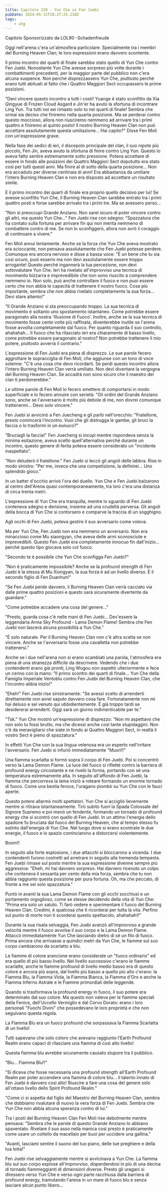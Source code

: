 ```yaml
---
title: Capitolo 220 - Yun Che vs Fen Juebi
pubDate: 2024-05-31T18:27:25.210Z
tags:
    - atg
---
```





Capitolo Sponsorizzato da LOL90
-Schadenfreude


Oggi nell'arena c'era un'atmosfera particolare. Specialmente tra i membri del Burning Heaven Clan; le loro espressioni erano davvero scontente.


Il primo incontro dei quarti di finale sarebbe stato quello di Yun Che contro Fen Juebi. Nonostante Yun Che avesse sorpreso più volte durante i combattimenti precedenti, per la maggior parte del pubblico non c'era alcuna suspence. Non perché disprezzassero Yun Che, piuttosto perché erano tutti abituati al fatto che i Quattro Maggiori Sect occupassero le prime posizioni.


"Devi vincere questo incontro a tutti i costi! Yuange è stato sconfitto da Xia Qingyue di Frozen Cloud Asgard e Jin'er ha avuto la sfortuna di incontrare Ling Yun. Tra tutti noi sei rimasto solo tu nei quarti di finale! Sembra che ormai sia deciso che finiremo nella quarta posizione. Ma se perderai contro questo moccioso, allora non riusciremo nemmeno ad arrivare tra i primi quattro e finiremo al quinto posto!
Il nostro Burning Heaven Clan non può accettare assolutamente questa umiliazione... Hai capito?" Disse Fen Moli con un'espressione grave.


Nella fase dei sedici di ieri, il discepolo principale del clan, il suo nipote più piccolo, Fen Jin, aveva avuto la sfortuna di finire contro Ling Yun. Questo lo aveva fatto sentire estremamente sotto pressione. Poteva accettare di essere in fondo alle posizioni dei Quattro Maggiori Sect dopotutto era stato così per tutti questi anni. Ma finire al di sotto della quarta posizione... Non era accaduto per diverse centinaia di anni! Era abbastanza da umiliare l'intero Burning Heaven Clan e non era disposto ad accettare un risultato simile.


E il primo incontro dei quarti di finale era proprio quello decisivo per lui! Se avesse sconfitto Yun Che, il Burning Heaven Clan sarebbe entrato tra i primi quattro posti e forse sarebbe arrivato tra i primi tre. Ma se avessero perso...


"Non si preoccupi Grande Anziano. Non sarei sicuro di poter vincere contro gli altri, ma questo Yun Che..." Fen Juebi rise con sdegno: "Spazzatura che ha contato sulla fortuna per arrivare fin qui non merita nemmeno di combattere contro di me. Se non lo sconfiggerò, allora non avrò il coraggio di continuare a vivere."


Fen Moli annuì lentamente. Anche se la forza che Yun Che aveva mostrato era scioccante, non pensava assolutamente che Fen Juebi potesse perdere. Comunque era ancora nervoso e disse a bassa voce: "È un bene che tu sia così sicuro, puoi esserlo ma non devi assolutamente essere troppo arrogante! Questo perché ingannerà la tua percezione, non devi sottovalutare Yun Che.
Ieri ha rivelato all'improvviso una tecnica di movimento bizzarra e imprevedibile che non sono riuscito a comprendere nemmeno io. Non solo, può anche controllare il fuoco e non puoi essere certo che non abbia le capacità di trattenere il nostro fuoco. Cosa più importante, sembra che non abbia rivelato completamente la sua forza... Devi stare attento!"


"Il Grande Anziano si sta preoccupando troppo. La sua tecnica di movimento è soltanto uno spostamento istantaneo. Come potrebbe essere paragonato alla nostra 'Illusione di Fuoco'. Inoltre, anche se la sua tecnica di movimento fosse cento volte più raffinata, diventerebbe inutile se l'arena fosse avvolta completamente dal fuoco. Per quanto riguarda il suo controllo, ahahahah... Il fuoco che ha rilasciato ieri era chiaramente di basso livello, come potrebbe essere paragonato al nostro?
Non potrebbe trattenere il mio potere, piuttosto avverrà il contrario."


L'espressione di Fen Juebi era piena di disprezzo. Le sue parole fecero aggrottare le sopracciglia di Fen Moli, che aggiunse con un tono di voce solenne: "C'è una cosa che devo ricordarti. Se perdi questo incontro allora l'intero Burning Heaven Clan verrà umiliato. Non devi diventare la vergogna del Burning Heaven Clan. Se accadrà non sono sicuro che il maestro del clan ti perdonerebbe."


Le ultime parole di Fen Moli lo fecero smettere di comportarsi in modo superficiale e lo fecero annuire con serietà: "Gli ordini del Grande Anziano sono, anche se l'avversario è molto più debole di me, non dovrei comunque trattenermi... Devo solo vincere."


Fen Juebi si avvicinò a Fen Juecheng e gli parlò nell'orecchio: "Fratellone, presto comincerà l'incontro. Vuoi che gli distrugga le gambe, gli bruci la faccia o lo trasformi in un eunuco?"


"Bruciagli la faccia!" Fen Juecheng si incupì mentre rispondeva senza la minima esitazione, aveva scelto quell'alternativa perché durante un incontro, questo genere di ferita poteva essere considerato un "incidente inaspettato".


"Non deluderò il fratellone." Fen Juebi si leccò gli angoli delle labbra. Rise in modo sinistro: "Per me, invece che una competizione, la definirei... Uno splendido gioco."


In un batter d'occhio arrivò l'ora del duello. Yun Che e Fen Juebi balzarono al centro dell'Arena quasi contemporaneamente, tra loro c'era una distanza di circa trenta metri.


L'espressione di Yun Che era tranquilla, mentre lo sguardo di Fen Juebi conteneva sdegno e derisione, insieme ad una crudeltà perversa. Gli angoli della bocca di Yun Che si contorsero e comparve la traccia di un sogghigno.


Agli occhi di Fen Juebi, poteva gestire il suo avversario come voleva.


Ma per Yun Che, Fen Juebi non era nemmeno un avversario. Non era minaccioso come Mu xiaongyan, che aveva delle armi sconosciute e imprevedibili. Questo Fen Juebi era completamente innocuo fin dall'inizio... perché questo tipo giocava solo col fuoco.


"Secondo te è possibile che Yun Che sconfigga Fen Juebi?"


"Non è praticamente impossibile? Anche se la profound strength di Fen Juebi è la stessa di Mu Xiongyan, la sua forza è ad un livello diverso. È il secondo figlio di Fen Duanhun!"


"Se Fen Juebi perde davvero, il Burning Heaven Clan verrà cacciato via dalle prime quattro posizioni e questo sarà sicuramente divertente da guardare."


"Come potrebbe accadere una cosa del genere..."


"Presto, guarda cosa c'è nelle mani di Fen Juebi... Dev'essere la leggendaria Arma Sky Profound - Lama Demon Flame! Sembra che Fen Juebi non lascerà alcuna possibilità a Yun Che."


"È solo naturale. Per il Burning Heaven Clan non c'è altra scelta se non vincere. Anche se l'avversario fosse una cavalletta non potrebbe trattenersi."


Anche se i due nell'arena non si erano scambiati una parola, l'atmosfera era piena di una stranezza difficile da descrivere. Vedendo che i due contendenti erano già pronti, Ling Wugou non aspettò ulteriormente e fece un cenno con la mano: "Il primo scontro dei quarti di finale... Yun Che della Famiglia Imperiale Ventoblu contro Fen Juebi del Burning Heaven Clan, che l'incontro abbia inizio!"


"Eheh!" Fen Juebi rise sinistramente: "Se avessi scelto di arrenderti direttamente non avrei saputo davvero cosa fare. Fortunatamente non mi hai deluso e sei venuto qui ubbidientemente. È già troppo tardi se desidererai arrenderti. Oggi sarà un giorno indimenticabile per te."


"Tsk." Yun Che mostrò un'espressione di disprezzo: "Non mi aspettavo che non solo tu fossi brutto, ma che dicessi anche così tante stupidaggini. Non c'è da meravigliarsi che siate in fondo ai Quattro Maggiori Sect, in realtà il vostro Sect è pieno di spazzatura."


In effetti Yun Che con la sua lingua velenosa era un esperto nell'irritare l'avversario. Fen Juebi si infuriò immediatamente "Muori!!"


Una fiamma scarlatta si formò sopra il corpo di Fen Juebi. Poi si concentrò verso la Lama Demon Flame. La luce del fuoco si rifletté contro la barriera di profound energy circostante e ne rivelò la forma, portando con sé una temperatura estremamente alta. In seguito all'affondo di Fen Juebi, la fiamma che percorreva la lama iniziò a roteare formando un enorme tornado di fuoco. Come una bestia feroce, l'uragano piombò su Yun Che con le fauci aperte.


Questo potere allarmò molti spettatori. Yun Che si accigliò lievemente mentre si ritirava istantaneamente. Tirò subito fuori la Spada Colossale del Signore Supremo e poi menò un fendente, formando un tornado di profound energy che si scontrò con quello di Fen Juebi. In un attimo l'energia dello spadone fu bruciata dal fuoco del Burning Heaven, che al tempo stesso fu estinto dall'energia di Yun Che. Nel luogo dove si erano scontrate le due energie, il fuoco e lo spazio cominciarono a distorcersi violentemente.


Boom!!


In seguito alla forte esplosione, i due attacchi si bloccarono a vicenda. I due contendenti furono costretti ad arretrare in seguito alla tremenda tempesta. Fen Juebi rimase sul posto mentre la sua espressione divenne sempre più aggressiva: "Eheh, mi hai davvero sorpreso. Hai davvero ricevuto un colpo che conteneva il sessanta per cento della mia forza, sembra che tu non abbia raggiunto questa posizione per pura fortuna. Oh, ma che peccato, di fronte a me sei solo spazzatura."


Puntò in avanti la sua Lama Demon Flame con gli occhi socchiusi e un portamento orgoglioso, come se stesse decidendo della vita di Yun Che: "Prima era solo un saluto. Ti farò vedere e sperimentare il fuoco del Burning Heaven Clan. Credimi, è qualcosa che ti ricorderai per tutta la vita. Perfino sul punto di morte non ti scorderai questo spettacolo, ahahahah!!"


Durante la sua risata selvaggia, Fen Juebi avanzò all'improvviso a grande velocità mentre il fuoco avvolse il suo corpo e la Lama Demon Flame. Attaccò immediatamente Yun Che lasciando dietro di sé un filo di fuoco. Prima ancora che arrivasse a quindici metri da Yun Che, le fiamme sul suo corpo cambiarono da scarlatto a blu.


Le fiamme di colore arancione erano considerate un "fuoco ordinario" ed era quello di più basso livello. Nel livello successivo c'erano le fiamme scarlatte, anche le fiamme profound di livello medio basso era di questo colore e ancora più sopra, dal livello più basso a quello più alto c'erano: la Fiamma Blu, la Fiamma Viola, la Fiamma Bianca, la Fiamma d'Oro e anche la Fiamma Inferno Astrale e le Fiamme primordiali delle leggende.


Quando si trasformava la profound energy in fuoco, il suo potere era determinato dal suo colore. Ma questo non valeva per le fiamme speciali della Fenice, dell'Uccello Vermiglio e dal Corvo Dorato: erano i loro personali "Fuochi Divini" che possedevano le loro proprietà e che non seguivano questa regola.


La Fiamma Blu era un fuoco profound che sorpassava la Fiamma Scarlatta di un livello!


Tutti sapevano che solo coloro che avevano raggiunto l'Earth Profound Realm erano capaci di rilasciare una fiamma di così alto livello!


Questa fiamma blu avrebbe sicuramente causato stupore tra il pubblico.


"Blu... Fiamma Blu!!"


"Si diceva che fosse necessaria una profound strength all'Earth Profound Realm per poter accendere una fiamma di colore blu... il talento innato di Fen Juebi è davvero così alto! Riuscire a fare una cosa del genere solo all'ottavo livello dello Spirit Profound Realm."


"Come ci si aspetta dal figlio del Maestro del Burning Heaven Clan, sembra che dobbiamo rivalutare di nuovo la vera forza di Fen Juebi. Sembra che Yun Che non abbia alcuna speranza contro di lui."


Tra i posti del Burning Heaven Clan Fen Moli rise debolmente mentre pensava: "Sembra che le parole di questo Grande Anziano lo abbiano spaventato. Rivelare il suo asso nella manica così presto è praticamente come usare un coltello da macellaio per buoi per uccidere una gallina."


"Avanti, lasciami sentire il suono del tuo piano, delle tue preghiere e della tua lotta!"


Fen Juebi rise selvaggiamente mentre si avvicinava a Yun Che. La fiamma blu sul suo corpo esplose all'improvviso, disperdendosi in più di una decina di tornado fiammeggianti di dimensioni diverse. Presto gli uragani si diressero verso Yun Che e verso ogni parte racchiusa dalla barriera di profound energy, tramutando l'arena in un mare di fuoco blu e senza lasciare alcun punto libero…





